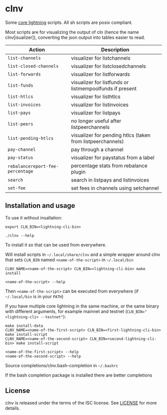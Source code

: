 # clnv

Some [core lightning](https://github.com/ElementsProject/lightning)
scripts. All sh scripts are posix compliant.

Most scripts are for visualizing the output of cln (hence the name
clnv[isualizer]), converting the json output into tables easier to read.

| Action | Description |
| --- | --- |
| `list-channels` | visualizer for listchannels |
| `list-closed-channels` | visualizer for listclosedchannels |
| `list-forwards` | visualizer for listforwards |
| `list-funds` | visualizer for listfunds or listmempoolfunds if present |
| `list-htlcs` | visualizer for listhtlcs |
| `list-invoices` | visualizer for listinvoices |
| `list-pays` | visualizer for listpays |
| `list-peers` | no longer useful after listpeerchannels |
| `list-pending-htlcs` | visualizer for pending htlcs (taken from listpeerchannels) |
| `pay-channel` | pay through a channel |
| `pay-status` | visualizer for paystatus from a label |
| `rebalancereport-fee-percentage` | percentage stats from rebalance plugin |
| `search` | search in listpays and listinvoices |
| `set-fee` | set fees in channels using setchannel |

## Installation and usage

To use it without insallation:
```
export CLN_BIN=<lightning-cli-bin>

./clnv --help
```

To install it so that can be used from everywhere.

Will install scripts in `~/.local/share/clnv` and a simple wrapper around
clnv that sets `CLN_BIN` named `<name-of-the-script>` in `~/.local/bin`
```
CLNV_NAME=<name-of-the-script> CLN_BIN=<lightning-cli-bin> make install

<name-of-the-script> --help
```
Then `<name-of-the-script>` can be executed from everywhere (if
`~/.local/bin` is in your `PATH`)

If you have multiple core lightning in the same machine, or the same
binary with different arguments, for example mainnet and testnet
(`CLN_BIN="<lightning-cli> --testnet"`):
```
make install-data
CLNV_NAME=<name-of-the-first-script> CLN_BIN=<first-lightning-cli-bin> make install-script
CLNV_NAME=<name-of-the-second-script> CLN_BIN=<second-lightning-cli-bin> make install-script

<name-of-the-first-script> --help
<name-of-the-second-script> --help
```

Source completions/clnv.bash-completion in `~/.bashrc`

If the bash completion package is installed there are better completions

## License

clnv is released under the terms of the ISC license.
See [LICENSE](LICENSE) for more details.
